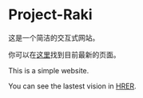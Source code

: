 # Project-Raki

这是一个简洁的交互式网站。

你可以在<a href=https://w-m.fun:25563 target="_blank">这里</a>找到目前最新的页面。

This is a simple website.

You can see the lastest vision in <a href=https://w-m.fun:25563 target="_blank">HRER</a>.
